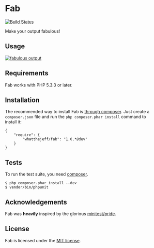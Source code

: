 Fab
===

[![Build Status](https://secure.travis-ci.org/whatthejeff/fab.png?branch=master)](https://travis-ci.org/whatthejeff/fab)

Make your output fabulous!

## Usage

[![fabulous output](https://github.com/whatthejeff/fab/raw/master/fab.png)](https://github.com/whatthejeff/fab/raw/master/fab.png)

## Requirements

Fab works with PHP 5.3.3 or later.

## Installation

The recommended way to install Fab is [through
composer](http://getcomposer.org). Just create a `composer.json` file and
run the `php composer.phar install` command to install it:

    {
        "require": {
            "whatthejeff/fab": "1.0.*@dev"
        }
    }

## Tests

To run the test suite, you need [composer](http://getcomposer.org).

    $ php composer.phar install --dev
    $ vendor/bin/phpunit

## Acknowledgements

Fab was __heavily__ inspired by the glorious [minitest/pride](https://github.com/seattlerb/minitest/blob/master/lib/minitest/pride.rb).

## License

Fab is licensed under the [MIT license](LICENSE).